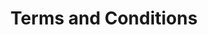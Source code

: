 ---
title: Terms and Conditions
description: Scan to pay. Scan to win. So easy!
permalink: /programmes/scan-pay-win/terms-and-conditions
third_nav_title: Scan, Pay, Win
---